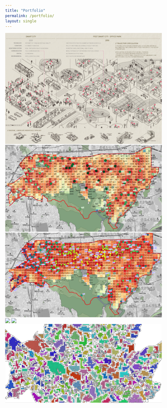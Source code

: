 ```yaml
---
title: "Portfolio"
permalink: /portfolio/
layout: single
---
```

![](https://github.com/w0016/w0016.github.io/blob/master/assets/port_sample.jpg)
![](./assets/park.png)
![](./assets/total.png)
![](./assets/hae1.png)
![](./assets/hae2.png)
![~](./assets/zoom3.PNG)


